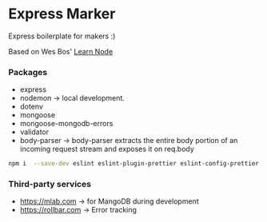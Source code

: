 # Express Marker

Express boilerplate for makers :)

Based on Wes Bos' [Learn Node](https://github.com/wesbos/Learn-Node)

### Packages

* express
* nodemon → local development.
* dotenv
* mongoose
* mongoose-mongodb-errors
* validator
* body-parser → body-parser extracts the entire body portion of an incoming request stream and exposes it on req.body

```sh
npm i  --save-dev eslint eslint-plugin-prettier eslint-config-prettier
```

### Third-party services

* https://mlab.com → for MangoDB during development
* https://rollbar.com → Error tracking
